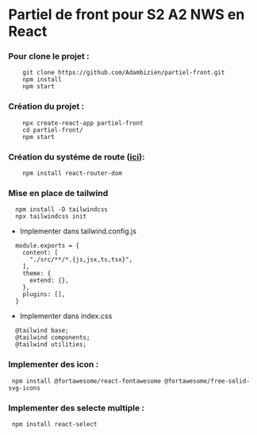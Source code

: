 # Partiel de front pour S2 A2 NWS en React

### Pour clone le projet : 
```
    git clone https://github.com/Adambizien/partiel-front.git
    npm install
    npm start
```
### Création du projet :
```
    npx create-react-app partiel-front
    cd partiel-front/
    npm start
```
### Création du systéme de route ([ici](https://github.com/Adambizien/partiel-front/blob/main/src/App.js)):
```
    npm install react-router-dom
```
### Mise en place de tailwind
``` 
  npm install -D tailwindcss
  npx tailwindcss init
```
 - Implementer dans tailwind.config.js
```
  module.exports = {
    content: [
      "./src/**/*.{js,jsx,ts,tsx}",
    ],
    theme: {
      extend: {},
    },
    plugins: [],
  }
``` 

- Implementer dans index.css
```
  @tailwind base;
  @tailwind components;
  @tailwind utilities;
```
### Implementer des icon :
```
 npm install @fortawesome/react-fontawesome @fortawesome/free-solid-svg-icons
```

### Implementer des selecte multiple :
```
 npm install react-select
```


